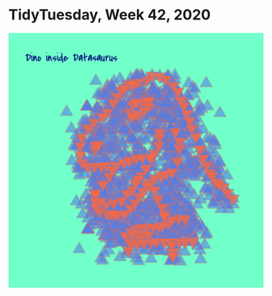 # TidyTuesday, Week 42, 2020

![](https://raw.githubusercontent.com/pyykkojuha/tidytuesday/main/2020_42/TIDY_2020_42.png)
